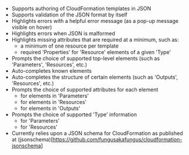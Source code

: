 - Supports authoring of CloudFormation templates in JSON
- Supports validation of the JSON format by itself
- Highlights errors with a helpful error message (as a pop-up message visible on hover)
- Highlights errors when JSON is malformed
- Highlights missing attributes that are required at a minimum, such as:
  - a minimum of one resource per template
  - required 'Properties' for 'Resource' elements of a given 'Type'
- Prompts the choice of supported top-level elements (such as 'Parameters', 'Resources', etc.)
- Auto-completes known elements
- Auto-completes the structure of certain elements (such as 'Outputs', 'Resources', etc.)
- Prompts the choice of supported attributes for each element
  - for elements in 'Parameters'
  - for elements in 'Resources'
  - for elements in 'Outputs'
- Prompts the choice of supported 'Type' information
  - for 'Parameters'
  - for 'Resources'
- Currently relies upon a JSON schema for CloudFormation as published at (jsonschema)[https://github.com/fungusakafungus/cloudformation-jsonschema]
